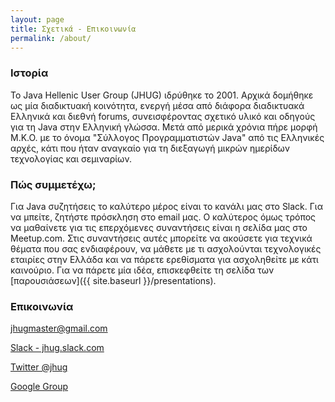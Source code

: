 ```yaml
---
layout: page
title: Σχετικά - Επικοινωνία
permalink: /about/
---
```

### Ιστορία

Το Java Hellenic User Group (JHUG) ιδρύθηκε το 2001. Αρχικά δομήθηκε ως μία διαδικτυακή κοινότητα, ενεργή μέσα από διάφορα διαδικτυακά Ελληνικά και διεθνή forums, συνεισφέροντας σχετικό υλικό και οδηγούς για τη Java στην Ελληνική γλώσσα. Μετά από μερικά χρόνια πήρε μορφή Μ.Κ.Ο. με το όνομα "Σύλλογος Προγραμματιστών Java" από τις Ελληνικές αρχές, κάτι που ήταν αναγκαίο για τη διεξαγωγή μικρών ημερίδων τεχνολογίας και σεμιναρίων.

### Πώς συμμετέχω;

Για Java συζητήσεις το καλύτερο μέρος είναι το κανάλι μας στο Slack. Για να μπείτε, ζητήστε πρόσκληση στο email μας. Ο καλύτερος όμως τρόπος να μαθαίνετε για τις επερχόμενες συναντήσεις είναι η σελίδα μας στο Meetup.com. Στις συναντήσεις αυτές μπορείτε να ακούσετε για τεχνικά θέματα που σας ενδιαφέρουν, να μάθετε με τι ασχολούνται τεχνολογικές εταιρίες στην Ελλάδα και να πάρετε ερεθίσματα για ασχοληθείτε με κάτι καινούριο. Για να πάρετε μία ιδέα, επισκεφθείτε τη σελίδα των [παρουσιάσεων]({{ site.baseurl }}/presentations).

### Επικοινωνία

[jhugmaster@gmail.com](mailto:jhugmaster@gmail.com)

[Slack - jhug.slack.com](https://jhug.slack.com)

[Twitter @jhug](https://twitter.com/jhug)

[Google Group](https://groups.google.com/forum/#!forum/jhug)

